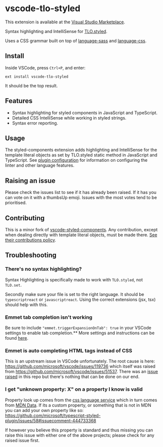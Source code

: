 # vscode-tlo-styled

This extension is available at the [Visual Studio Marketplace](https://marketplace.visualstudio.com/items?itemName=tjmora.vscode-tlo-styled).

Syntax highlighting and IntelliSense for [TLO.styled](https://github.com/tjmora/template-literal-object).

Uses a CSS grammar built on top of [language-sass](https://github.com/atom/language-sass) and [language-css](https://github.com/atom/language-css).

## Install

Inside VSCode, press `Ctrl+P`, and enter:

```
ext install vscode-tlo-styled
```

It should be the top result.

## Features

- Syntax highlighting for styled components in JavaScript and TypeScript.
- Detailed CSS IntelliSense while working in styled strings.
- Syntax error reporting.

## Usage

The styled-components extension adds highlighting and IntelliSense for the template literal objects as set by TLO.styled static method in JavaScript and TypeScript. See [plugin configuration](https://github.com/Microsoft/typescript-styled-plugin#configuration) for information on configuring the linter and other language features.

## Raising an issue

Please check the issues list to see if it has already been raised. If it has you can vote on it with a thumbsUp emoji.
Issues with the most votes tend to be prioritised.

## Contributing

This is a minor fork of [vscode-styled-components](https://github.com/styled-components/vscode-styled-components). 
Any contribution, except when dealing directly with template literal objects, must be made there. 
[See their contributions policy](https://github.com/styled-components/vscode-styled-components/blob/master/CONTRIBUTING.md).

## Troubleshooting

### There's no syntax highlighting?

Syntax Highlighting is specifically made to work with `TLO.styled`, not `TLO.set`.

Secondly make sure your file is set to the right language. It should be `typescriptreact` or `javascriptreact`. Using the correct extensions (jsx, tsx) should help with this.

### Emmet tab completion isn't working

Be sure to include `"emmet.triggerExpansionOnTab": true` in your VSCode settings to enable tab completion.\*\* More settings and instructions can be found [here](https://code.visualstudio.com/docs/editor/emmet).

### Emmet is auto completing HTML tags instead of CSS

This is an upstream issue in VSCode unfortunately. The root cause is here: https://github.com/microsoft/vscode/issues/119736 which itself was raised from https://github.com/microsoft/vscode/issues/51537. There was an [issue raised](https://github.com/styled-components/vscode-styled-components/issues/191) in this repo but there's nothing that can be done on our end.

### I get "unknown property: X" on a property I know is valid

Property look up comes from the [css language service](https://github.com/microsoft/vscode-css-languageservice) which in turn comes from [MDN Data](https://github.com/mdn/data). If its a custom property, or something that is not in MDN you can add your own property like so: https://github.com/microsoft/typescript-styled-plugin/issues/58#issuecomment-444733368

If however you believe this property is standard and thus missing you can raise this issue with either one of the above projects; please check for any raised issue first.
